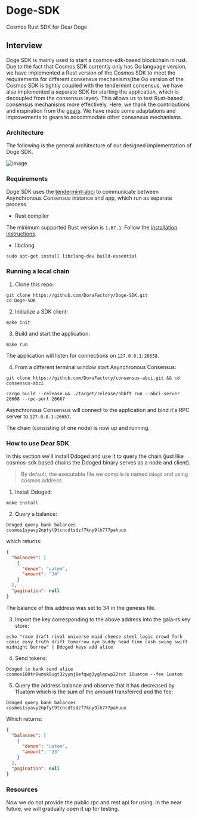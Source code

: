 # Doge-SDK
Cosmos Rust SDK for Dear Doge

## Interview
Doge SDK is mainly used to start a cosmos-sdk-based blockchain in rust. Due to the fact that Cosmos SDK currently only has Go language version, we have implemented a Rust version of the Cosmos SDK to meet the requirements for different consensus mechanisms(the Go version of the Cosmos SDK is tightly coupled with the tendermint consensus, we have also implemented a separate SDK for starting the application, which is decoupled from the consensus layer). This allows us to test Rust-based consensus mechanisms more effectively. Here, we thank the contributions and inspiration from the [gears](https://github.com/rumos-io/gears). We have made some adaptations and improvements to gears to accommodate other consensus mechanisms.

### Architecture
The following is the general architecture of our designed implementation of Doge SDK.

![image](https://hackmd.io/_uploads/rySDd-BNp.png)


### Requirements

Doge SDK uses the [tendermint-abci](https://crates.io/crates/tendermint-abci) to communicate between Asynchronous Consensus instance and app, which run as separate process.

- Rust compiler

The minimum supported Rust version is `1.67.1`. Follow the [installation instructions](https://doc.rust-lang.org/book/ch01-01-installation.html).


- libclang
```shell
sudo apt-get install libclang-dev build-essential
```

### Running a local chain

1. Clone this repo:

```console
git clone https://github.com/DoraFactory/Doge-SDK.git
cd Doge-SDK
```

2. Initialize a SDK client:


```console
make init
```

3. Build and start the application:

```console
make run
```

The application will listen for connections on `127.0.0.1:26658`.

4. From a different terminal window start Asynchronous Consensus:

```console
git clone https://github.com/DoraFactory/consensus-abci.git && cd consensus-abci

cargo build --release && ./target/release/hbbft run --abci-server 26668 --rpc-port 26667
```

Asynchronous Consensus will connect to the application and bind it's RPC server to `127.0.0.1:26657`.

The chain (consisting of one node) is now up and running.


### How to use Dear SDK

In this section we'll install Ddoged and use it to query the chain (just like cosmos-sdk based chains the Ddoged binary serves as a node and client).

>By default, the executable file we compile is named `Ddogd` and using cosmos address

1. Install Ddoged:

```console
make install
```

2. Query a balance:    

```console
Ddoged query bank balances cosmos1syavy2npfyt9tcncdtsdzf7kny9lh777pahuux
```

which returns:

```json
{
  "balances": [
    {
      "denom": "uatom",
      "amount": "34"
    }
  ],
  "pagination": null
}
```

The balance of this address was set to 34 in the genesis file.

3. Import the key corresponding to the above address into the gaia-rs key store:

```console
echo "race draft rival universe maid cheese steel logic crowd fork comic easy truth drift tomorrow eye buddy head time cash swing swift midnight borrow" | Ddoged keys add alice
```

4. Send tokens:

```console
Ddoged tx bank send alice cosmos180tr8wmsk8ugt32yynj8efqwg3yglmpwp22rut 10uatom --fee 1uatom
```

5. Query the address balance and observe that it has decreased by 11uatom which is the sum of the amount transferred and the fee:

```console
Ddoged query bank balances cosmos1syavy2npfyt9tcncdtsdzf7kny9lh777pahuux
```

Which returns:

```json
{
  "balances": [
    {
      "denom": "uatom",
      "amount": "23"
    }
  ],
  "pagination": null
}

```

### Resources
Now we do not provide the public rpc and rest api for using. In the near future, we will gradually open it up for testing.


